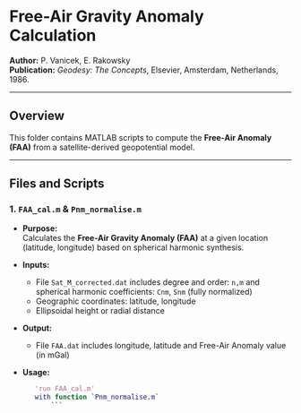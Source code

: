 # Free-Air Gravity Anomaly Calculation

**Author:** P. Vanicek, E. Rakowsky  
**Publication:** *Geodesy: The Concepts*, Elsevier, Amsterdam, Netherlands, 1986.

---

## Overview

This folder contains MATLAB scripts to compute the **Free-Air Anomaly (FAA)** from a satellite-derived geopotential model. 

---

## Files and Scripts

### 1. `FAA_cal.m` & `Pnm_normalise.m`

- **Purpose:**  
  Calculates the **Free-Air Gravity Anomaly (FAA)** at a given location (latitude, longitude) based on spherical harmonic synthesis.

- **Inputs:**
  - File `Sat_M_corrected.dat` includes degree and order: `n,m` and spherical harmonic coefficients: `Cnm`, `Snm` (fully normalized)
   - Geographic coordinates: latitude, longitude
  - Ellipsoidal height or radial distance


- **Output:**
  - File `FAA.dat` includes longitude, latitude and Free-Air Anomaly value (in mGal)

- **Usage:**
  ```matlab
     'run FAA_cal.m'
	 with function `Pnm_normalise.m` 
		 ```


